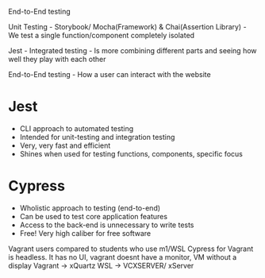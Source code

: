 End-to-End testing


Unit Testing - Storybook/ Mocha(Framework) & Chai(Assertion Library) - We test a single function/component completely isolated

Jest - Integrated testing - Is more combining different parts and seeing how well they play with each other

End-to-End testing - How a user can interact with the website

# Jest
- CLI approach to automated testing
- Intended for unit-testing and integration testing
- Very, very fast and efficient
- Shines when used for testing functions, components, specific focus

# Cypress

- Wholistic approach to testing (end-to-end)
- Can be used to test core application features
- Access to the back-end is unnecessary to write tests
- Free! Very high caliber for free software

Vagrant users compared to students who use m1/WSL
Cypress for Vagrant is headless. It has no UI, vagrant doesnt have a monitor, VM without a display
Vagrant -> xQuartz
WSL -> VCXSERVER/ xServer